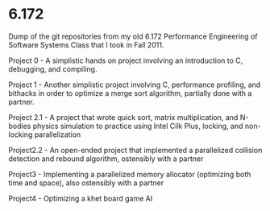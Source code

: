 6.172
=====

Dump of the git repositories from my old 6.172 Performance Engineering of Software Systems Class that I took in 
Fall 2011.  

Project 0 - A simplistic hands on project involving an introduction to C, debugging, and compiling.  

Project 1 - Another simplistic project involving C, performance profiling, and bithacks in order to optimize a 
merge sort algorithm, partially done with a partner.

Project 2.1 - A project that wrote quick sort, matrix multiplication, and N-bodies physics simulation to practice 
using Intel Cilk Plus, locking, and non-locking parallelization

Project2.2 - An open-ended project that implemented a parallelized collision detection and rebound algorithm, ostensibly
with a partner

Project3 - Implementing a parallelized memory allocator (optimizing both time and space), also ostensibly with a 
partner

Project4 - Optimizing a khet board game AI
